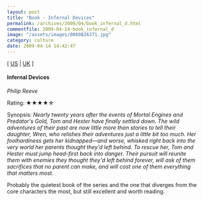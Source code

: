 ```yaml
---
layout: post
title: "Book - Infernal Devices"
permalink: /archives/2009/04/book_infernal_d.html
commentfile: 2009-04-14-book_infernal_d
image: "/assets/images/0060826371.jpg"
category: culture
date: 2009-04-14 14:42:47
---
```


\[ [US](http://www.amazon.com/o/asin/0060826371) | [UK](http://www.amazon.co.uk/o/asin/0060826371) \]

#### Infernal Devices

<em>Philip Reeve</em>

Rating: ★★★★☆

<div class="book_synopsis" markdown="1">
Synopsis: <em>Nearly twenty years after the events of Mortal Engines and Predator's Gold, Tom and Hester have finally settled down. The wild adventures of their past are now little more than stories to tell their daughter, Wren, who relishes their adventures just a little bit too much. Her foolhardiness gets her kidnapped—and worse, whisked right back into the very world her parents thought they'd left behind. To rescue her, Tom and Hester must jump head-first back into danger. Their pursuit will reunite them with enemies they thought they'd left behind forever, will ask of them sacrifices that no parent can make, and will cost one of them everything that matters most.</em>
</div>

Probably the quietest book of the series and the one that diverges from the core characters the most, but still excellent and worth reading.
